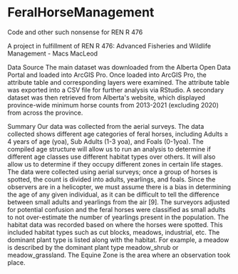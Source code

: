 # FeralHorseManagement
Code and other such nonsense for REN R 476

A project in fulfillment of REN R 476: Advanced Fisheries and Wildlife Management - Macs MacLeod

Data Source
The main dataset was downloaded from the Alberta Open Data Portal and loaded into ArcGIS Pro. Once loaded into ArcGIS Pro, the attribute table and corresponding layers were examined. The attribute table was exported into a CSV file for further analysis via RStudio. A secondary dataset was then retrieved from Alberta's website, which displayed province-wide minimum horse counts from 2013-2021 (excluding 2020) from across the province. 

Summary
Our data was collected from the aerial surveys. The data collected shows different age categories of feral horses, including Adults ≥ 4 years of age (yoa), Sub Adults (1-3 yoa), and Foals (0-1yoa). The compiled age structure will allow us to run an analysis to determine if different age classes use different habitat types over others. It will also allow us to determine if they occupy different zones in certain life stages. The data were collected using aerial surveys; once a group of horses is spotted, the count is divided into adults, yearlings, and foals. Since the observers are in a helicopter, we must assume there is a bias in determining the age of any given individual, as it can be difficult to tell the difference between small adults and yearlings from the air [9]. The surveyors adjusted for potential confusion and the feral horses were classified as small adults to not over-estimate the number of yearlings present in the population. The habitat data was recorded based on where the horses were spotted. This included habitat types such as cut blocks, meadows, industrial, etc. The dominant plant type is listed along with the habitat. For example, a meadow is described by the dominant plant type meadow_shrub or meadow_grassland. The Equine Zone is the area where an observation took place.
